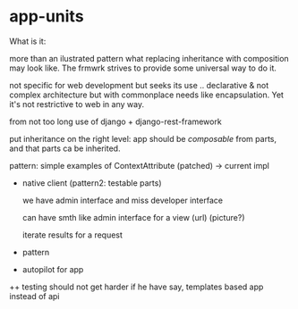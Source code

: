 app-units
=======

What is it:

more than an ilustrated pattern what replacing inheritance with composition may look like. The frmwrk strives to provide some universal way to do it.

not specific for web development but seeks its use ..
declarative & not complex architecture but with commonplace needs like encapsulation. Yet it's not restrictive to web in any way.

from not too long use of django + django-rest-framework

put inheritance on the right level: app should be _composable_ from parts, and that parts ca be inherited.


pattern: simple examples of ContextAttribute (patched) -> current impl





- native client (pattern2: testable parts)

    we have admin interface and miss developer interface

    can have smth like admin interface for a view (url) (picture?)

    iterate results for a request

- pattern


- autopilot for app


++
testing should not get harder if he have say, templates based app instead of api
